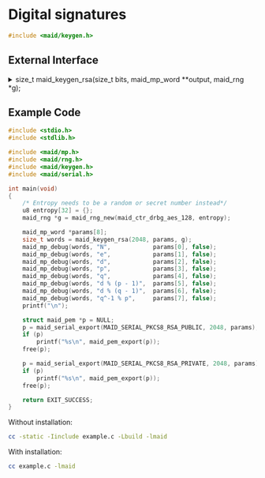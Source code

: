 <!---
 *  This file is part of libmaid
 *
 *  Libmaid is free software; you can redistribute it and/or
 *  modify it under the terms of the GNU Lesser General Public
 *  License as published by the Free Software Foundation; either
 *  version 2.1 of the License, or (at your option) any later version.
 *
 *  Libmaid is distributed in the hope that it will be useful,
 *  but WITHOUT ANY WARRANTY; without even the implied warranty of
 *  MERCHANTABILITY or FITNESS FOR A PARTICULAR PURPOSE.
 *  See the GNU Lesser General Public License for more details.
 *
 *  You should have received a copy of the GNU Lesser General Public
 *  License along with libmaid; if not, see <https://www.gnu.org/licenses/>.
--->

# Digital signatures

```c
#include <maid/keygen.h>
```

## External Interface

<details>
<summary>size_t maid_keygen_rsa(size_t bits, maid_mp_word **output,
                                maid_rng *g);</summary>
Generates a RSA key

### Parameters
| name    | description                                           |
|---------|-------------------------------------------------------|
| bits    | Bit length of the key                                 |
| output  | Array of {N, e, d, p, q, d % p-1, d % q-1, q^-1 % p}  |
| g       | maid_rng instance                                     |

### Return value
| case    | description         |
|---------|---------------------|
| Success | maid_mp_words(bits) |
| Failure | 0                   |

</details>

## Example Code

```c
#include <stdio.h>
#include <stdlib.h>

#include <maid/mp.h>
#include <maid/rng.h>
#include <maid/keygen.h>
#include <maid/serial.h>

int main(void)
{
    /* Entropy needs to be a random or secret number instead*/
    u8 entropy[32] = {};
    maid_rng *g = maid_rng_new(maid_ctr_drbg_aes_128, entropy);

    maid_mp_word *params[8];
    size_t words = maid_keygen_rsa(2048, params, g);
    maid_mp_debug(words, "N",            params[0], false);
    maid_mp_debug(words, "e",            params[1], false);
    maid_mp_debug(words, "d",            params[2], false);
    maid_mp_debug(words, "p",            params[3], false);
    maid_mp_debug(words, "q",            params[4], false);
    maid_mp_debug(words, "d % (p - 1)",  params[5], false);
    maid_mp_debug(words, "d % (q - 1)",  params[6], false);
    maid_mp_debug(words, "q^-1 % p",     params[7], false);
    printf("\n");

    struct maid_pem *p = NULL;
    p = maid_serial_export(MAID_SERIAL_PKCS8_RSA_PUBLIC, 2048, params);
    if (p)
        printf("%s\n", maid_pem_export(p));
    free(p);

    p = maid_serial_export(MAID_SERIAL_PKCS8_RSA_PRIVATE, 2048, params);
    if (p)
        printf("%s\n", maid_pem_export(p));
    free(p);

    return EXIT_SUCCESS;
}
```

Without installation:
```sh
cc -static -Iinclude example.c -Lbuild -lmaid
```

With installation:
```sh
cc example.c -lmaid
```
